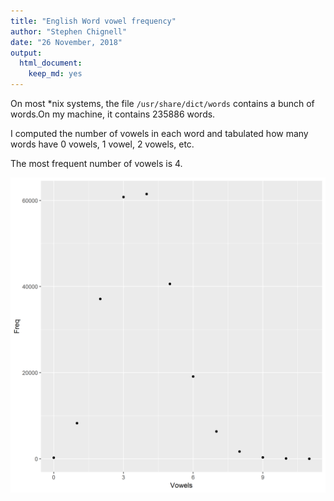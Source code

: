 ```yaml
---
title: "English Word vowel frequency"
author: "Stephen Chignell"
date: "26 November, 2018"
output:
  html_document:
    keep_md: yes
---
```




On most *nix systems, the file `/usr/share/dict/words` contains a bunch of words.On my machine, it contains 235886 words.

I computed the number of vowels in each word and tabulated how many words have 0 vowels, 1 vowel, 2 vowels, etc.

The most frequent number of vowels is 4.


![*Fig. 1* A histogram showing the number vowels in English words.](hist_vowels.png)
